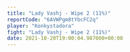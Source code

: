 ```yaml
---
title: "Lady Vashj - Wipe 2 (11%)"
reportCode: "6AVWPgm8tYbcFC2q"
player: "Konkystadora"
fight: "Lady Vashj - Wipe 2 (11%)"
date: 2021-10-20T19:00:04.987000+00:00
---
```

